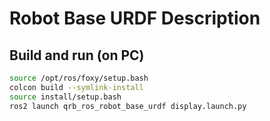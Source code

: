 # Robot Base URDF Description

## Build and run (on PC)


```bash
source /opt/ros/foxy/setup.bash
colcon build --symlink-install
source install/setup.bash
ros2 launch qrb_ros_robot_base_urdf display.launch.py

```
